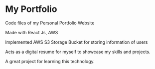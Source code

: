# My Portfolio
Code files of my Personal Portfolio Website

Made with React Js, AWS

Implemented AWS S3 Storage Bucket for storing information of users

Acts as a digital resume for myself to showcase my skills and projects.

A great project for learning this technology.
